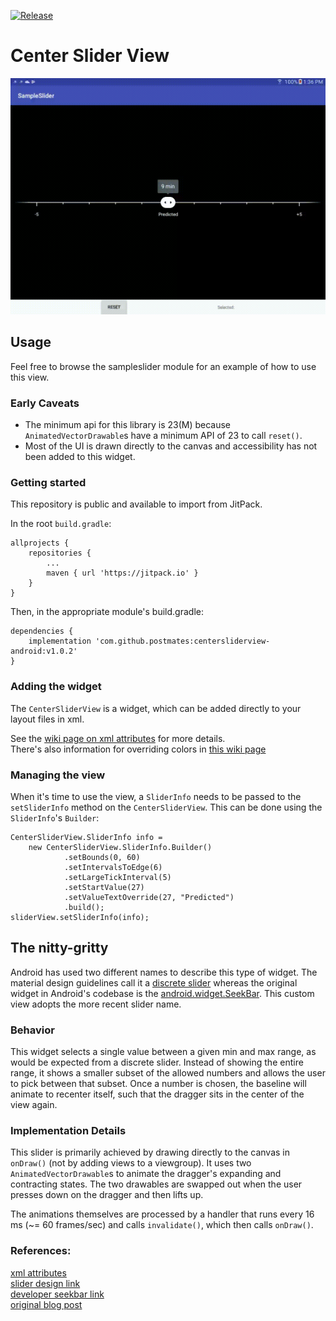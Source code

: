 [![Release](https://jitpack.io/v/postmates/centersliderview-android.svg)](https://jitpack.io/#postmates/centersliderview-android)

# Center Slider View

![Demo Gif](./doc_files/slider_demo.gif)

## Usage

Feel free to browse the sampleslider module for an example of how to use this view.

### Early Caveats
* The minimum api for this library is 23(M) because `AnimatedVectorDrawable`s have
a minimum API of 23 to call `reset()`.
* Most of the UI is drawn directly to the canvas and accessibility has not been added
to this widget.

### Getting started

This repository is public and available to import from JitPack.

In the root `build.gradle`:
```
allprojects {
    repositories {
        ...
        maven { url 'https://jitpack.io' }
    }
}
```
Then, in the appropriate module's build.gradle:
```
dependencies {
    implementation 'com.github.postmates:centersliderview-android:v1.0.2'
}
```

### Adding the widget

The `CenterSliderView` is a widget, which can be added directly to
your layout files in xml.

See the [wiki page on xml attributes][3] for more details.  
There's also information for overriding colors in [this wiki page][5]

### Managing the view

When it's time to use the view, a `SliderInfo` needs to be passed to the `setSliderInfo`
method on the `CenterSliderView`.  This can be done using the `SliderInfo`'s `Builder`:

```
CenterSliderView.SliderInfo info =
    new CenterSliderView.SliderInfo.Builder()
            .setBounds(0, 60)
            .setIntervalsToEdge(6)
            .setLargeTickInterval(5)
            .setStartValue(27)
            .setValueTextOverride(27, "Predicted")
            .build();
sliderView.setSliderInfo(info);
```

## The nitty-gritty

Android has used two different names to describe this type of widget.  The material design
guidelines call it a [discrete slider][1] whereas the original widget in Android's codebase
is the [android.widget.SeekBar][2].  This custom view adopts the more recent slider name.

### Behavior

This widget selects a single value between a given min and max range, as would be expected
from a discrete slider.  Instead of showing the entire range, it shows a smaller subset
of the allowed numbers and allows the user to pick between that subset.  Once a number is
chosen, the baseline will animate to recenter itself, such that the dragger sits in the
center of the view again.

### Implementation Details

This slider is primarily achieved by drawing directly to the canvas in `onDraw()` (not by
adding views to a viewgroup).  It uses two `AnimatedVectorDrawable`s to animate the 
dragger's expanding and contracting states.  The two drawables are swapped out when the
user presses down on the dragger and then lifts up.

The animations themselves are processed by a handler that runs every 16 ms
(~= 60 frames/sec) and calls `invalidate()`, which then calls `onDraw()`.

### References:

[xml attributes][3]  
[slider design link][1]  
[developer seekbar link][2]  
[original blog post][4]

[1]: https://material.io/guidelines/components/sliders.html
[2]: https://developer.android.com/reference/android/widget/SeekBar.html
[3]: https://github.com/postmates/centersliderview-android/wiki/XML-attributes
[4]: https://blog.postmates.com/a-simple-centersliderview-for-android-4a45e2e9ba5e
[5]: https://github.com/postmates/centersliderview-android/wiki/Drawable-Overrides